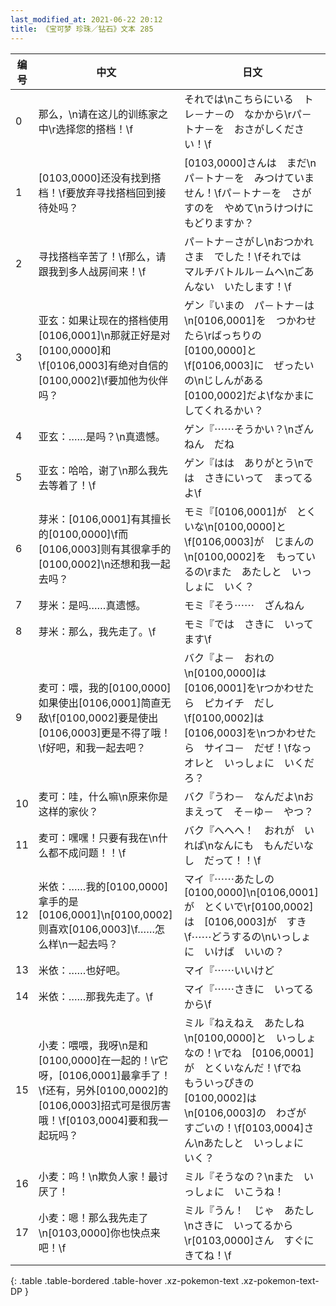 ```yaml
---
last_modified_at: 2021-06-22 20:12
title: 《宝可梦 珍珠／钻石》文本 285
---
```

| 编号 | 中文 | 日文 |
| ---- | ---- | ---- |
| 0 | 那么，\n请在这儿的训练家之中\r选择您的搭档！\f | それでは\nこちらにいる　トレ－ナ－の　なかから\rパ－トナ－を　おさがしください！\f |
| 1 | [0103,0000]还没有找到搭档！\f要放弃寻找搭档回到接待处吗？ | [0103,0000]さんは　まだ\nパ－トナ－を　みつけていません！\fパ－トナ－を　さがすのを　やめて\nうけつけに　もどりますか？ |
| 2 | 寻找搭档辛苦了！\f那么，请跟我到多人战房间来！\f | パ－トナ－さがし\nおつかれさま　でした！\fそれでは　マルチバトルル－ムへ\nごあんない　いたします！\f |
| 3 | 亚玄：如果让现在的搭档使用[0106,0001]\n那就正好是对[0100,0000]和\f[0106,0003]有绝对自信的[0100,0002]\f要加他为伙伴吗？ | ゲン『いまの　パ－トナ－は\n[0106,0001]を　つかわせたら\rばっちりの　[0100,0000]と\f[0106,0003]に　ぜったいの\nじしんがある　[0100,0002]だよ\fなかまに　してくれるかい？ |
| 4 | 亚玄：……是吗？\n真遗憾。 | ゲン『⋯⋯そうかい？\nざんねん　だね |
| 5 | 亚玄：哈哈，谢了\n那么我先去等着了！\f | ゲン『はは　ありがとう\nでは　さきにいって　まってるよ\f |
| 6 | 芽米：[0106,0001]有其擅长的[0100,0000]\f而[0106,0003]则有其很拿手的[0100,0002]\n还想和我一起去吗？ | モミ『[0106,0001]が　とくいな\n[0100,0000]と\f[0106,0003]が　じまんの\n[0100,0002]を　もっているの\rまた　あたしと　いっしょに　いく？ |
| 7 | 芽米：是吗……真遗憾。 | モミ『そう⋯⋯　ざんねん |
| 8 | 芽米：那么，我先走了。\f | モミ『では　さきに　いってます\f |
| 9 | 麦可：喂，我的[0100,0000]如果使出[0106,0001]简直无敌\f[0100,0002]要是使出[0106,0003]更是不得了哦！\f好吧，和我一起去吧？ | バク『よ－　おれの\n[0100,0000]は　[0106,0001]を\rつかわせたら　ピカイチ　だし\f[0100,0002]は　[0106,0003]を\nつかわせたら　サイコ－　だぜ！\fなっ　オレと　いっしょに　いくだろ？ |
| 10 | 麦可：哇，什么嘛\n原来你是这样的家伙？ | バク『うわ－　なんだよ\nおまえって　そ－ゆ－　やつ？ |
| 11 | 麦可：嘿嘿！只要有我在\n什么都不成问题！！\f | バク『へへへ！　おれが　いれば\nなんにも　もんだいなし　だって！！\f |
| 12 | 米依：……我的[0100,0000]拿手的是[0106,0001]\n[0100,0002]则喜欢[0106,0003]\f……怎么样\n一起去吗？ | マイ『⋯⋯あたしの　[0100,0000]\n[0106,0001]が　とくいで\r[0100,0002]は　[0106,0003]が　すき\f⋯⋯どうするの\nいっしょに　いけば　いいの？ |
| 13 | 米依：……也好吧。 | マイ『⋯⋯いいけど |
| 14 | 米依：……那我先走了。\f | マイ『⋯⋯さきに　いってるから\f |
| 15 | 小麦：喂喂，我呀\n是和[0100,0000]在一起的！\r它呀，[0106,0001]最拿手了！\f还有，另外[0100,0002]的[0106,0003]招式可是很厉害哦！\f[0103,0004]要和我一起玩吗？ | ミル『ねえねえ　あたしね\n[0100,0000]と　いっしょなの！\rでね　[0106,0001]が　とくいなんだ！\fでね　もういっぴきの　[0100,0002]は\n[0106,0003]の　わざが　すごいの！\f[0103,0004]さん\nあたしと　いっしょに　いく？ |
| 16 | 小麦：呜！\n欺负人家！最讨厌了！ | ミル『そうなの？\nまた　いっしょに　いこうね！ |
| 17 | 小麦：嗯！那么我先走了\n[0103,0000]你也快点来吧！\f | ミル『うん！　じゃ　あたし\nさきに　いってるから\r[0103,0000]さん　すぐにきてね！\f |
{: .table .table-bordered .table-hover .xz-pokemon-text .xz-pokemon-text-DP }